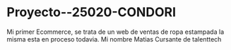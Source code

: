 # Proyecto--25020-CONDORI
Mi primer Ecommerce, se trata de un web de ventas de ropa estampada la misma esta en proceso todavia.
Mi nombre Matias
Cursante de talenttech

